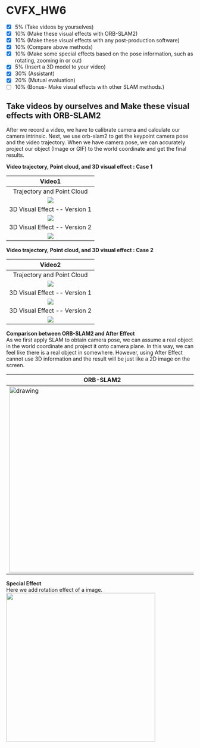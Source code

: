 
# CVFX_HW6
- [x]  5%  (Take videos by yourselves)
- [x]  10% (Make these visual effects with ORB-SLAM2)
- [x]  10% (Make these visual effects with any post-production software)
- [x]  10% (Compare above methods)
- [x]  10% (Make some special effects based on the pose information, such as rotating, zooming in or out)
- [x]  5%  (Insert a 3D model to your video)
- [x]  30% (Assistant) 
- [x]  20% (Mutual evaluation)
- [ ] 10%  (Bonus- Make visual effects with other SLAM methods.)

## Take videos by ourselves and Make these visual effects with ORB-SLAM2
After we record a video, we have to calibrate camera and calculate our camera intrinsic. Next, we use orb-slam2 to get the keypoint camera pose and the video trajectory. When we have camera pose, we can accurately project our object (Image or GIF) to the world coordinate and get the final results. <br>

**Video trajectory, Point cloud, and 3D visual effect : Case 1**

|Video1|
|:------:|
|Trajectory and Point Cloud|
|<img src='pts1.gif'>|
|3D Visual Effect -- Version 1|
|<img src='gg.gif'>|
|3D Visual Effect -- Version 2|
|<img src='bb1.gif'>|

**Video trajectory, Point cloud, and 3D visual effect : Case 2**

|Video2|
|:------:|
|Trajectory and Point Cloud|
|<img src='pts2.gif'>|
|3D Visual Effect -- Version 1|
|<img src='gg2.gif'>|
|3D Visual Effect -- Version 2|
|<img src='bb.gif'>|

**Comparison between ORB-SLAM2 and After Effect**  <br>
As we first apply SLAM to obtain camera pose, we can assume a real object in the world coordinate and project it onto camera plane. In this way, we can feel like there is a real object in somewhere. However, using After Effect cannot use 3D information and the result will be just like a 2D image on the screen.

| ORB-SLAM2 | After Effects |
|---------------|---------------|
|<img src="og.gif" alt="drawing" width="500"/>|<img src="ae.gif" alt="drawing" width="500"/>|


**Special Effect** <br>
Here we add rotation effect of a image. <br>
<img src='tt.gif' width='400'/>
